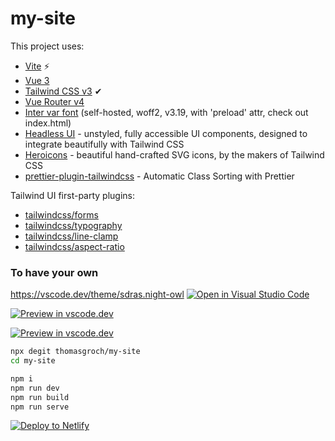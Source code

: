 # my-site

This project uses:

- [Vite](https://vitejs.dev/guide/) ⚡
- [Vue 3](https://staging.vuejs.org/guide/introduction.html)
- [Tailwind CSS v3](https://tailwindcss.com/docs/configuration) ✔
- [Vue Router v4](https://github.com/vuejs/vue-router-next)
- [Inter var font](https://github.com/rsms/inter) (self-hosted, woff2, v3.19, with 'preload' attr, check out index.html)
- [Headless UI](https://headlessui.dev/vue/menu) - unstyled, fully accessible UI components, designed to integrate beautifully with Tailwind CSS
- [Heroicons](https://github.com/tailwindlabs/heroicons#vue) - beautiful hand-crafted SVG icons,
by the makers of Tailwind CSS
- [prettier-plugin-tailwindcss](https://tailwindcss.com/blog/automatic-class-sorting-with-prettier) - Automatic Class Sorting with Prettier

Tailwind UI first-party plugins:

- [tailwindcss/forms](https://github.com/tailwindlabs/tailwindcss-forms)
- [tailwindcss/typography](https://tailwindcss.com/docs/typography-plugin)
- [tailwindcss/line-clamp](https://github.com/tailwindlabs/tailwindcss-line-clamp)
- [tailwindcss/aspect-ratio](https://github.com/tailwindlabs/tailwindcss-aspect-ratio)

### To have your own
https://vscode.dev/theme/sdras.night-owl
[![Open in Visual Studio Code](https://open.vscode.dev/badges/open-in-vscode.svg)](https://open.vscode.dev/thomasgroch/my-site)

[![Preview in vscode.dev](https://img.shields.io/badge/preview%20in-vscode.dev-blue)](https://vscode.dev/thomasgroch/my-site)

[![Preview in vscode.dev](https://img.shields.io/static/v1?logo=visualstudiocode&label=&message=Open%20in%20Visual%20Studio%20Code&labelColor=2c2c32&color=007acc&logoColor=007acc)](https://vscode.dev/thomasgroch/my-site)


```sh
npx degit thomasgroch/my-site
cd my-site
```

```sh
npm i
npm run dev
npm run build
npm run serve
```

[![Deploy to Netlify](https://www.netlify.com/img/deploy/button.svg)](https://app.netlify.com/start/deploy?repository=https://github.com/thomasgroch/my-site)
